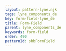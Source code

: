 ```yaml
---
layout: pattern-lyne.njk
tags: lyne_components_de
key: form-field-lyne_de
title: Form-Field
parent: lyne_components_de
keywords: form-field
order: 490
patternId: sbbFormField
---
```

